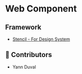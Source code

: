 # Web Component

## Framework

- [Stencil - For Design System](https://stenciljs.com/)

## 🙌 Contributors 

- Yann Duval
